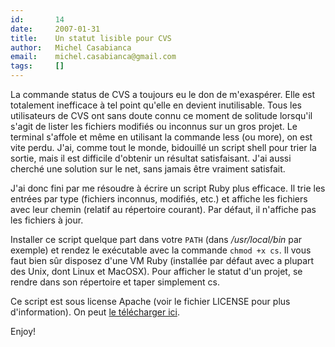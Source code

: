 ```yaml
---
id:       14
date:     2007-01-31
title:    Un statut lisible pour CVS
author:   Michel Casabianca
email:    michel.casabianca@gmail.com
tags:     []
---
```


La commande status de CVS a toujours eu le don de m'exaspérer. Elle est totalement inefficace à tel point qu'elle en devient inutilisable. Tous les utilisateurs de CVS ont sans doute connu ce moment de solitude lorsqu'il s'agit de lister les fichiers modifiés ou inconnus sur un gros projet. Le terminal s'affole et même en utilisant la commande less (ou more), on est vite perdu. J'ai, comme tout le monde, bidouillé un script shell pour trier la sortie, mais il est difficile d'obtenir un résultat satisfaisant. J'ai aussi cherché une solution sur le net, sans jamais être vraiment satisfait.

J'ai donc fini par me résoudre à écrire un script Ruby plus efficace. Il trie les entrées par type (fichiers inconnus, modifiés, etc.) et affiche les fichiers avec leur chemin (relatif au répertoire courant). Par défaut, il n'affiche pas les fichiers à jour.

Installer ce script quelque part dans votre `PATH` (dans */usr/local/bin* par exemple) et rendez le exécutable avec la commande `chmod +x cs`. Il vous faut bien sûr disposez d'une VM Ruby (installée par défaut avec a plupart des Unix, dont Linux et MacOSX). Pour afficher le statut d'un projet, se rendre dans son répertoire et taper simplement cs.

Ce script est sous license Apache (voir le fichier LICENSE pour plus d'information). On peut [le télécharger ici](http://sweetohm.net/arc/cs-2007-01-31.zip).

Enjoy!

